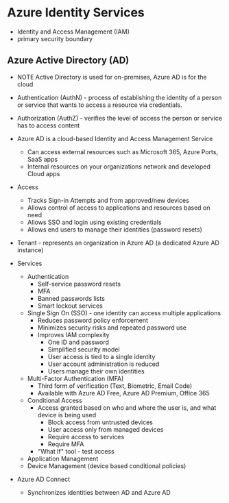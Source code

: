 # Azure Identity Services
- Identity and Access Management (IAM)
- primary security boundary

## Azure Active Directory (AD)
- NOTE Active Directory is used for on-premises, Azure AD is for the cloud
- Authentication (AuthN) - process of establishing the identity of a person or service that wants to access a resource via credentials.
- Authorization (AuthZ) - verifies the level of access the person or service has to access content

- Azure AD is a cloud-based Identity and Access Management Service
    - Can access external resources such as Microsoft 365, Azure Ports, SaaS apps
    - Internal resources on your organizations network and developed Cloud apps
- Access
    - Tracks Sign-in Attempts and from approved/new devices
    - Allows control of access to applications and resources based on need
    - Allows SSO and login using existing credentials
    - Allows end users to manage their identities (password resets)
- Tenant - represents an organization in Azure AD (a dedicated Azure AD instance)
- Services
    - Authentication
        - Self-service password resets
        - MFA
        - Banned passwords lists
        - Smart lockout services
    - Single Sign On (SSO) - one identity can access multiple applications
        - Reduces password policy enforcement
        - Minimizes security risks and repeated password use
        - Improves IAM complexity
            - One ID and password
            - Simplified security model
            - User access is tied to a single identity
            - User account administration is reduced
            - Users manage their own identities
    - Multi-Factor Authentication (MFA)
        - Third form of verification (Text, Biometric, Email Code)
        - Available with Azure AD Free, Azure AD Premium, Office 365
    - Conditional Access
        - Access granted based on who and where the user is, and what device is being used
            - Block access from untrusted devices
            - User access only from managed devices
            - Require access to services
            - Require MFA
        - "What If" tool - test access
    - Application Management 
    - Device Management (device based conditional policies)

- Azure AD Connect
    - Synchronizes identities between AD and Azure AD